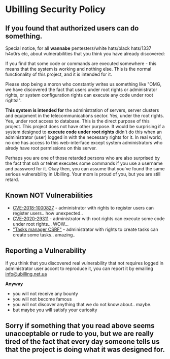# Ubilling Security Policy

## If you found that authorized users can do something.
Special notice, for all **wannabe** pentesters/white hats/black hats/1337 h4x0rs etc, about vulnerabilities that you think you have already discovered:

If you find that some code or commands are executed somewhere - this means that the system is working and nothing else. This is the normal functionality of this project, and it is intended for it.

Please stop being a moron who constantly writes us something like "OMG, we have discovered the fact that users under root rights or administrator rights, or system configuration rights can execute any code under root rights!".

**This system is intended for** the administration of servers, server clusters and equipment in the telecommunications sector. Yes, under the root rights. Yes, under root access to database. This is the direct purpose of this project. This project does not have other purpose. It would be surprising if a system designed to **execute code under root rights** didn't do this when an administrator (user) logged in with the necessary rights for it. In real world, no one has access to this web-interface except system administrators who alredy have root permissions on this server.

Perhaps you are one of those retarded persons who are also surprised by the fact that ssh or telnet executes some commands if you use a username and password for it. Okay then, you can assume that you've found the same serious vulnerability in Ubilling. Your mom is proud of you, but you are still retard.

## Known NOT Vulnerabilities

* [CVE-2018-1000827](https://nvd.nist.gov/vuln/detail/CVE-2018-1000827) - administrator with rights to register users can register users.. how unexpected..
* [CVE-2020-29311](https://nvd.nist.gov/vuln/detail/CVE-2020-29311) - administrator with root rights can execute some code under root rights... WOW...
* ["Tasks manager CSRF"](https://www.huntr.dev/bounties/8cfc8b16-b5ac-4e9c-a56b-97317efbaa0a/) - administrator with rights to create tasks can create some tasks.. amazing..


## Reporting a Vulnerability

If you think that you discovered real vulnerability that not requires logged in administrator user accont to reproduce it, you can report it by emailing info@ubilling.net.ua 

**Anyway**

* you will not receive any bounty
* you will not become famous
* you will not discover anything that we do not know about.. maybe.
* but maybe you will satisfy your curiosity

## Sorry if something that you read above seems unacceptable or rude to you, but we are really tired of the fact that every day someone tells us that the project is doing what it was designed for.